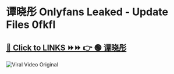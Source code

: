 
 # 谭晓彤 Onlyfans Leaked - Update Files 0fkfl

## <h2><a href="https://clipsfans.com/谭晓彤&ref=git">🔗 Click to LINKS ⏩⏩ 👉 🟢 谭晓彤 </a></h2>

<a href="https://clipsfans.com/谭晓彤&ref=git" rel="nofollow" data-target="animated-image.originalLink"><img src="https://i.ibb.co.com/xMMVF88/686577567.gif" alt="Viral Video Original" style="max-width: 100%; display: inline-block;" data-target="animated-image.originalImage"></a>

